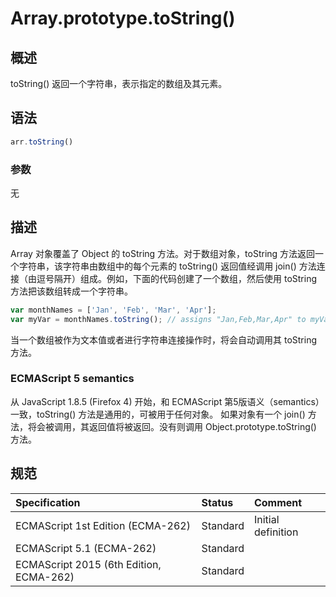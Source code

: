 # Array.prototype.toString()

## 概述

toString() 返回一个字符串，表示指定的数组及其元素。

## 语法
```javascript
arr.toString()
```

### 参数

无

## 描述
Array 对象覆盖了 Object 的 toString 方法。对于数组对象，toString 方法返回一个字符串，该字符串由数组中的每个元素的 toString()
返回值经调用 join() 方法连接（由逗号隔开）组成。例如，下面的代码创建了一个数组，然后使用 toString 方法把该数组转成一个字符串。

```javascript
var monthNames = ['Jan', 'Feb', 'Mar', 'Apr'];
var myVar = monthNames.toString(); // assigns "Jan,Feb,Mar,Apr" to myVar.
```

当一个数组被作为文本值或者进行字符串连接操作时，将会自动调用其 toString 方法。

### ECMAScript 5 semantics

从 JavaScript 1.8.5 (Firefox 4) 开始，和 ECMAScript 第5版语义（semantics）一致，toString() 方法是通用的，可被用于任何对象。
如果对象有一个 join() 方法，将会被调用，其返回值将被返回。没有则调用 Object.prototype.toString() 方法。

## 规范

| Specification                           | Status   | Comment            |
|:----------------------------------------|:---------|:-------------------|
| ECMAScript 1st Edition (ECMA-262)       | Standard | Initial definition |
| ECMAScript 5.1 (ECMA-262)               | Standard |                    |
| ECMAScript 2015 (6th Edition, ECMA-262) | Standard |                    |